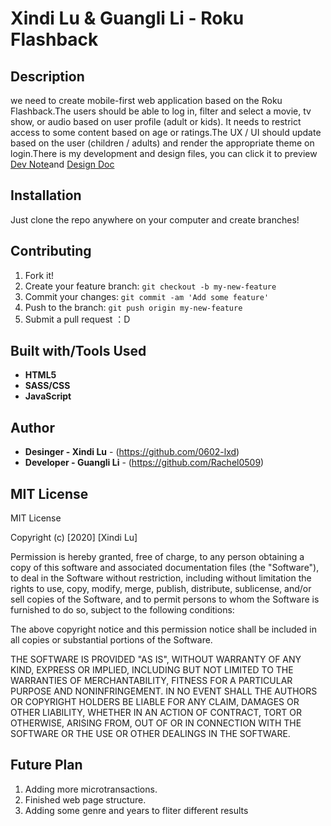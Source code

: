# Xindi Lu & Guangli Li - Roku Flashback

## Description
we need to create mobile-first web application based on the Roku Flashback.The users should be able to log in, filter and select a movie, tv show, or audio based on user profile (adult or kids). It needs to restrict access to some content based on age or ratings.The UX / UI should update based on the user (children / adults) and render the appropriate theme on login.There is my development and design files, you can click it to preview
[Dev Note](https://docs.google.com/document/d/1E7BG5yN6sDt2aTjLLcaP532MFX3-D_i2y2KgoxeA-W4/edit?usp=sharing)and
[Design Doc](https://docs.google.com/document/d/1E7BG5yN6sDt2aTjLLcaP532MFX3-D_i2y2KgoxeA-W4/edit?usp=sharing)

## Installation
Just clone the repo anywhere on your computer and create branches!


## Contributing 

1. Fork it!
2. Create your feature branch: `git checkout -b my-new-feature`
3. Commit your changes: `git commit -am 'Add some feature'`
4. Push to the branch: `git push origin my-new-feature`
5. Submit a pull request ：D


## Built with/Tools Used

* **HTML5**
* **SASS/CSS**
* **JavaScript**

## Author

* **Desinger - Xindi Lu** - (https://github.com/0602-lxd)
* **Developer - Guangli Li** - (https://github.com/Rachel0509)

## MIT License
MIT License

Copyright (c) [2020] [Xindi Lu]

Permission is hereby granted, free of charge, to any person obtaining a copy
of this software and associated documentation files (the "Software"), to deal
in the Software without restriction, including without limitation the rights
to use, copy, modify, merge, publish, distribute, sublicense, and/or sell
copies of the Software, and to permit persons to whom the Software is
furnished to do so, subject to the following conditions:

The above copyright notice and this permission notice shall be included in all
copies or substantial portions of the Software.

THE SOFTWARE IS PROVIDED "AS IS", WITHOUT WARRANTY OF ANY KIND, EXPRESS OR
IMPLIED, INCLUDING BUT NOT LIMITED TO THE WARRANTIES OF MERCHANTABILITY,
FITNESS FOR A PARTICULAR PURPOSE AND NONINFRINGEMENT. IN NO EVENT SHALL THE
AUTHORS OR COPYRIGHT HOLDERS BE LIABLE FOR ANY CLAIM, DAMAGES OR OTHER
LIABILITY, WHETHER IN AN ACTION OF CONTRACT, TORT OR OTHERWISE, ARISING FROM,
OUT OF OR IN CONNECTION WITH THE SOFTWARE OR THE USE OR OTHER DEALINGS IN THE
SOFTWARE.

## Future Plan

1. Adding more microtransactions.
2. Finished web page structure.
3. Adding some genre and years to fliter different results


